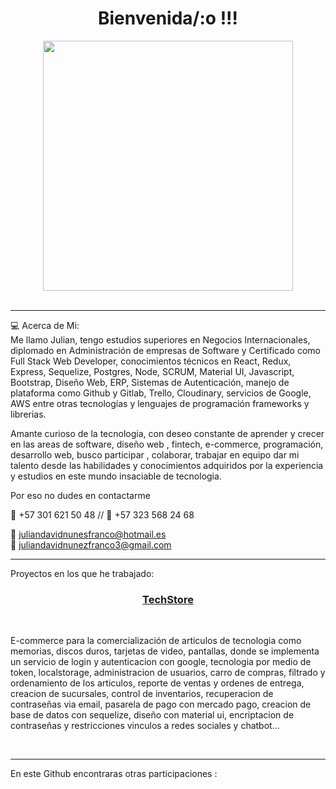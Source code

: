 <h1 align="center">Bienvenida/:o !!! </h1>
<div align="center"><img src="https://media.giphy.com/media/3E48NwF80jea4a1vb4/giphy-downsized-large.gif"  height="400"/></div>
</br>
<hr/>
<p>💻 Acerca de Mi: <br/>
Me llamo Julian, tengo estudios superiores en Negocios Internacionales, diplomado en Administración de empresas de Software y Certificado como Full Stack Web Developer, conocimientos técnicos en React, Redux, Express, Sequelize, Postgres, Node, SCRUM, Material UI, Javascript, Bootstrap, Diseño Web, ERP, Sistemas de Autenticación, manejo de plataforma como Github y Gitlab, Trello, Cloudinary, servicios de Google, AWS entre otras tecnologías y lenguajes de programación frameworks y librerias. 

Amante curioso de la tecnologia, con deseo constante de aprender y crecer en las areas de software, diseño web , fintech, e-commerce, programación, desarrollo web, busco participar , colaborar, trabajar en equipo dar mi talento desde las habilidades y conocimientos adquiridos por la experiencia y estudios en este mundo insaciable de tecnologia.

Por eso no dudes en contactarme 

 📲 +57 301 621 50 48 // 📲 +57 323 568 24 68

📩 juliandavidnunesfranco@hotmail.es <br/>
📩 juliandavidnunezfranco3@gmail.com</p>

<hr/>
<p> Proyectos en los que he trabajado: </p> 
<h3 align="center"><a href="https://techstore-ruby.vercel.app/" target="blank"> TechStore </a></h3><br/>
<p>E-commerce para la comercialización de articulos de tecnologia como memorias, discos duros, tarjetas de video, pantallas, donde se implementa un servicio de login y autenticacion con google, tecnologia por medio de token, localstorage, administracion de usuarios, carro de compras, filtrado y ordenamiento de los articulos, reporte de ventas y ordenes de entrega, creacion de sucursales, control de inventarios, recuperacion de contraseñas via email, pasarela de pago con mercado pago, creacion de base de datos con sequelize, diseño con material ui, encriptacion de contraseñas y restricciones vinculos a redes sociales y chatbot...</p><br/>
<hr/>
<p>En este Github encontraras otras participaciones : </p> <br/>

